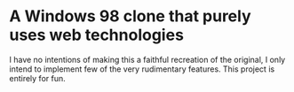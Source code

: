# A Windows 98 clone that purely uses web technologies
I have no intentions of making this a faithful recreation of the original, I only intend to implement few of the very rudimentary features. This project is entirely for fun.
